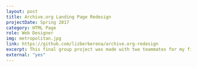 ```yaml
---
layout: post
title: Archive.org Landing Page Redesign
projectDate: Spring 2017
category: HTML Page
role: Web Designer
img: metropolitan.jpg
link: https://github.com/lizberberena/archive.org-redesign
excerpt: This final group project was made with two teammates for my first university Web Design course my sophomore year. The goal was to recreate three page of the Metropolitan Museum's portal on Archive.org and redesign the landing page. This was the first time I hard-coded a page since my senior high school web design class, and using CodePen.io I discovered I really enjoyed using HTML and CSS.
external: "yes"
---
```

